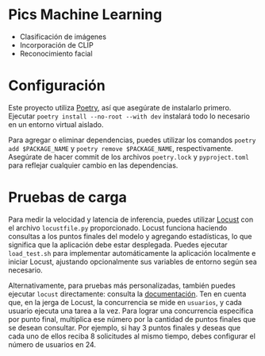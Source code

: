 # Pics Machine Learning

- Clasificación de imágenes
- Incorporación de CLIP
- Reconocimiento facial

# Configuración

Este proyecto utiliza [Poetry](https://python-poetry.org/docs/#installation), así que asegúrate de instalarlo primero.
Ejecutar `poetry install --no-root --with dev` instalará todo lo necesario en un entorno virtual aislado.

Para agregar o eliminar dependencias, puedes utilizar los comandos `poetry add $PACKAGE_NAME` y `poetry remove $PACKAGE_NAME`, respectivamente.
Asegúrate de hacer commit de los archivos `poetry.lock` y `pyproject.toml` para reflejar cualquier cambio en las dependencias.

# Pruebas de carga

Para medir la velocidad y latencia de inferencia, puedes utilizar [Locust](https://locust.io/) con el archivo `locustfile.py` proporcionado.
Locust funciona haciendo consultas a los puntos finales del modelo y agregando estadísticas, lo que significa que la aplicación debe estar desplegada.
Puedes ejecutar `load_test.sh` para implementar automáticamente la aplicación localmente e iniciar Locust, ajustando opcionalmente sus variables de entorno según sea necesario.

Alternativamente, para pruebas más personalizadas, también puedes ejecutar `locust` directamente: consulta la [documentación](https://docs.locust.io/en/stable/index.html). Ten en cuenta que, en la jerga de Locust, la concurrencia se mide en `usuarios`, y cada usuario ejecuta una tarea a la vez. Para lograr una concurrencia específica por punto final, multiplica ese número por la cantidad de puntos finales que se desean consultar. Por ejemplo, si hay 3 puntos finales y deseas que cada uno de ellos reciba 8 solicitudes al mismo tiempo, debes configurar el número de usuarios en 24.
